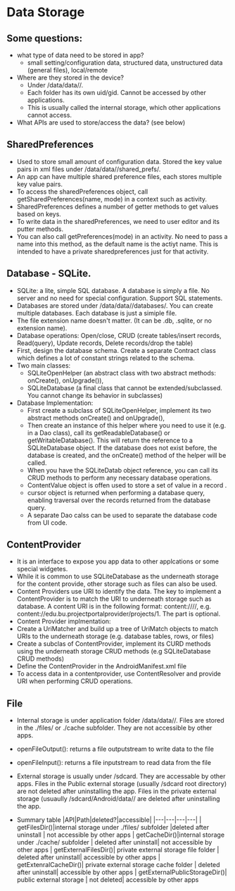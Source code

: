 # Data Storage
## Some questions:
* what type of data need to be stored in app?
  * small setting/configuration data, structured data, unstructured data (general files), local/remote
* Where are they stored in the device?
  * Under /data/data/<appname>/. 
  * Each folder has its own uid/gid. Cannot be accessed by other applications. 
  * This is usually called the internal storage, which other applications cannot access.
* What APIs are used to store/access the data? (see below)
## SharedPreferences
* Used to store small amount of configuration data. Stored the key value pairs in xml files under /data/data/<appname>/shared_prefs/.
* An app can have multiple shared preference files, each stores multiple key value pairs.
* To access the sharedPreferences object, call getSharedPreferences(name, mode) in a context such as activity.  
* SharedPreferences defines a number of getter methods to get values based on keys. 
* To write data in the sharedPreferences, we need to user editor and its putter methods. 
* You can also call getPreferences(mode) in an activity. No need to pass a name into this method, as the default name is the actiyt name. This is intended to have a private sharedpreferences just for that activity.
## Database - SQLite.
* SQLite: a lite, simple SQL database. A database is simply a file. No server and no need for special configuration. Support SQL statements.
* Databases are stored under /data/data/<appname>/databases/. You can create multiple databases. Each database is just a simiple file.
* The file extension name doesn't matter. (It can be .db, .sqlite, or no extension name).
* Database operations: Open/close, CRUD (create tables/insert records, Read(query), Update records, Delete records/drop the table)
* First, design the database schema. Create a separate Contract class which defines a lot of constant strings related to the schema.
* Two main classes: 
  * SQLiteOpenHelper (an abstract class with two abstract methods: onCreate(), onUpgrade()),
  * SQLiteDatabase (a final class that cannot be extended/subclassed. You cannot change its behavior in subclasses)
* Database Implementation:
  * First create a subclass of SQLiteOpenHelper, implement its two abstract methods onCreate() and onUpgrade(), 
  * Then create an instance of this helper where you need to use it (e.g. in a Dao class), call its getReadableDatabase() or getWritableDatabase(). This will return the reference to a SQLiteDatabase object. If the database does not exist before, the database is created, and the onCreate() method of the helper will be called.
  * When you have the SQLiteDatab object reference, you can call its CRUD methods to perform any necessary database operations.
  * ContentValue object is offen used to store a set of value in a record . 
  * cursor object is returned when performing a database query, enabling traversal over the records returned from the database query. 
  * A separate Dao calss can be used to separate the database code from UI code. 
 ## ContentProvider
 * It is an interface to expose you app data to other applcations or some special widgetes.
 * While it is common to use SQLiteDatabase as the underneath storage for the content provide, other storage such as files can also be used. 
 * Content Providers use URI to identify the data. The key to implement a ContentProvider is to match the URI to underneath storage such as database. A content URI is in the following format: content://<authority name>/<path>/<id>, e.g. content://edu.bu.projectportalprovider/projects/1. The <id> part is optional.
 * Content Provider implmentation:
  * Create a UriMatcher and build up a tree of UriMatch objects to match URIs to the underneath storage (e.g. database tables, rows, or files)
  * Create a subclas of ContentProvider, implement its CURD methods using the underneath storage CRUD methods (e.g SQLiteDatabase CRUD methods)
 * Define the ContentProvider in the AndroidManifest.xml file
 * To access data in a contentprovider, use ContentResolver and provide URI when performing CRUD operations. 
## File
 * Internal storage is under application folder /data/data/<appname>/. Files are stored in the ./files/ or ./cache subfolder. They are not accessible by other apps.
  * openFileOutput(): returns a file outputstream to write data to the file
  * openFileInput():  returns a file inputstream to read data from the file
 * External storage is usually under /sdcard. They are accessable by other apps. Files in the Public external storage (usually /sdcard root directory) are not deleted after uninstalling the app. Files in the private external storage (usuaully /sdcard/Android/data/<appname>/ are deleted after uninstalling the app. 

* Summary table
|API|Path|deleted?|accessible|
|---|---|---|---|
| getFilesDir()|internal storage under ./files/ subfolder |deleted after uninstall | not accessible by other apps
| getCacheDir()|internal storage under ./cache/ subfolder | deleted after uninstall| not accessible by other apps
| getExternalFilesDir()| private external storage file folder | deleted after uninstall| accessible by other apps
| getExtenralCacheDir()| private external storage cache folder | deleted after uninstall| accessible by other apps
| getExternalPublicStorageDir()| public external storage | not deleted|  accessible by other apps
 
  
  







